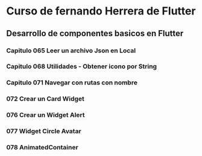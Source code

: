 # Curso de fernando Herrera de Flutter

## Desarrollo de componentes basicos en Flutter

### Capitulo 065 Leer un archivo Json en Local

### Capitulo 068 Utilidades - Obtener icono por String

### Capitulo 071 Navegar con rutas con nombre

### 072 Crear un Card Widget

### 076 Crear un Widget Alert

### 077 Widget Circle Avatar

### 078 AnimatedContainer
